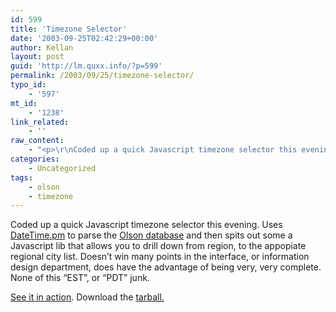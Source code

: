 ```yaml
---
id: 599
title: 'Timezone Selector'
date: '2003-09-25T02:42:29+00:00'
author: Kellan
layout: post
guid: 'http://lm.quxx.info/?p=599'
permalink: /2003/09/25/timezone-selector/
typo_id:
    - '597'
mt_id:
    - '1238'
link_related:
    - ''
raw_content:
    - "<p>\r\nCoded up a quick Javascript timezone selector this evening.  Uses <a href=\\\"http://perl-date-time.sf.net\\\">DateTime.pm</a> to parse the <a href=\\\"http://www.twinsun.com/tz/tz-link.htm\\\">Olson database</a> and then spits out some a Javascript lib that allows you to drill down from region, to the appopiate regional city list.  Doesn\\'t win many points in the interface, or information design department, does have the advantage of being very, very complete.  None of this \\\"EST\\\", or \\\"PDT\\\" junk.\r\n</p>\r\n<p>\r\n<a href=\\\"/tz_select/example.html\\\">See it in action</a>.  Download the <a href=\\\"/code/tz_select.tar.gz\\\">tarball.</a>\r\n</p>"
categories:
    - Uncategorized
tags:
    - olson
    - timezone
---
```


Coded up a quick Javascript timezone selector this evening. Uses [DateTime.pm](http://perl-date-time.sf.net) to parse the [Olson database](http://www.twinsun.com/tz/tz-link.htm) and then spits out some a Javascript lib that allows you to drill down from region, to the appopiate regional city list. Doesn’t win many points in the interface, or information design department, does have the advantage of being very, very complete. None of this “EST”, or “PDT” junk.

[See it in action](/tz_select/example.html). Download the [tarball.](/code/tz_select.tar.gz)
